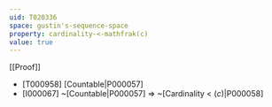 ```yaml
---
uid: T020336
space: gustin's-sequence-space
property: cardinality-<-mathfrak(c)
value: true
---
```

[[Proof]]

* [T000958] [Countable|P000057]
* [I000067] ~[Countable|P000057] => ~[Cardinality < $\mathfrak(c)$|P000058]

